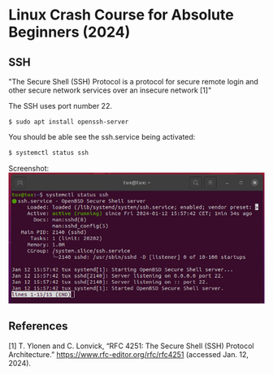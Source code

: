 # Linux Crash Course for Absolute Beginners (2024)

## SSH

"The Secure Shell (SSH) Protocol is a protocol for secure remote login and other secure network services over an insecure network [1]"

The SSH uses port number 22.

```
$ sudo apt install openssh-server
```

You should be able see the ssh.service being activated:
```bash
$ systemctl status ssh
```

Screenshot:
![''](assets/images/01.png)
## References

  
[1] T. Ylonen and C. Lonvick, “RFC 4251: The Secure Shell (SSH) Protocol Architecture.” https://www.rfc-editor.org/rfc/rfc4251 (accessed Jan. 12, 2024).
  

